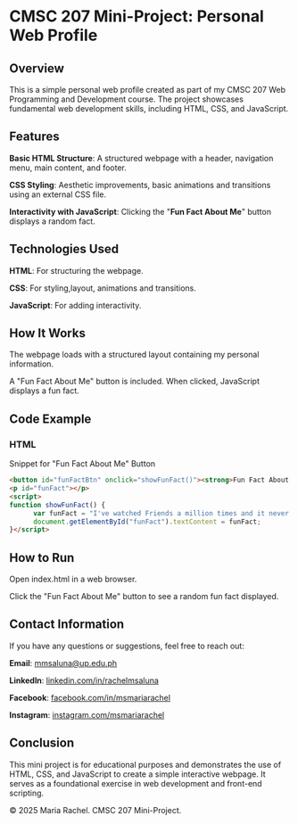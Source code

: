 <h1>CMSC 207 Mini-Project: Personal Web Profile</h1>

<h2>Overview</h2>

This is a simple personal web profile created as part of my CMSC 207 Web Programming and Development course. The project showcases fundamental web development skills, including HTML, CSS, and JavaScript.

<h2>Features</h2>

**Basic HTML Structure**: A structured webpage with a header, navigation menu, main content, and footer.

**CSS Styling**: Aesthetic improvements, basic animations and transitions using an external CSS file.

**Interactivity with JavaScript**: Clicking the "**Fun Fact About Me**" button displays a random fact.

<h2>Technologies Used</h2>

**HTML**: For structuring the webpage.

**CSS**: For styling,layout, animations and transitions.

**JavaScript**: For adding interactivity.

<h2>How It Works</h2>

The webpage loads with a structured layout containing my personal information.

A "Fun Fact About Me" button is included. When clicked, JavaScript displays a fun fact.

<h2>Code Example</h2>

<h3>HTML</h3> Snippet for "Fun Fact About Me" Button

```html
<button id="funFactBtn" onclick="showFunFact()"><strong>Fun Fact About Me</strong></button>
<p id="funFact"></p>
<script>
function showFunFact() {
      var funFact = "I've watched Friends a million times and it never fails to make me laugh out loud. :)";
      document.getElementById("funFact").textContent = funFact;
}</script>
```

<h2>How to Run</h2>

Open index.html in a web browser.

Click the "Fun Fact About Me" button to see a random fun fact displayed.

<h2>Contact Information</h2>

If you have any questions or suggestions, feel free to reach out:

**Email**: mmsaluna@up.edu.ph

**LinkedIn**: [linkedin.com/in/rachelmsaluna](linkedin.com/in/rachelmsaluna)

**Facebook**: [facebook.com/in/msmariarachel](facebook.com/in/msmariarachel)

**Instagram**: [instagram.com/msmariarachel](instagram.com/msmariarachel)

<h2>Conclusion</h2>

This mini project is for educational purposes and demonstrates the use of HTML, CSS, and JavaScript to create a simple interactive webpage. It serves as a foundational exercise in web development and front-end scripting.

© 2025 Maria Rachel. CMSC 207 Mini-Project.

